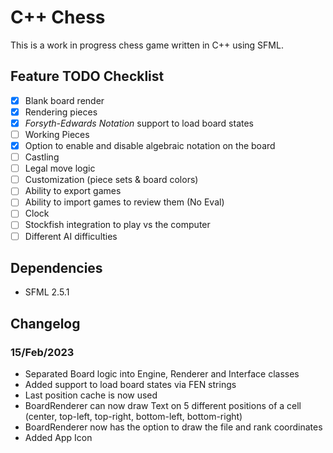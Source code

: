 
# C++ Chess

This is a work in progress chess game written in C++ using SFML.

## Feature TODO Checklist

 - [x] Blank board render
 - [x] Rendering pieces
 - [x] *Forsyth-Edwards Notation* support to load board states
 - [ ] Working Pieces
 - [x] Option to enable and disable algebraic notation on the board
 - [ ] Castling
 - [ ] Legal move logic
 - [ ] Customization (piece sets & board colors)
 - [ ] Ability to export games
 - [ ] Ability to import games to review them (No Eval)
 - [ ] Clock
 - [ ] Stockfish integration to play vs the computer
 - [ ] Different AI difficulties

## Dependencies

 - SFML 2.5.1

## Changelog

 ### 15/Feb/2023
 - Separated Board logic into Engine, Renderer and Interface classes
 - Added support to load board states via FEN strings
 - Last position cache is now used
 - BoardRenderer can now draw Text on 5 different positions of a cell (center, top-left, top-right, bottom-left, bottom-right)
 - BoardRenderer now has the option to draw the file and rank coordinates
 - Added App Icon
